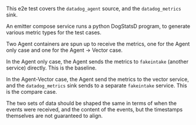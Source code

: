 This e2e test covers the `datadog_agent` source, and the
`datadog_metrics` sink.

An emitter compose service runs a python DogStatsD program,
to generate various metric types for the test cases.

Two Agent containers are spun up to receive the metrics, one
for the Agent only case and one for the Agent -> Vector case.

In the Agent only case, the Agent sends the metrics to `fakeintake`
(another service) directly. This is the baseline.

In the Agent-Vector case, the Agent send the metrics to the vector
service, and the `datadog_metrics` sink sends to a separate
`fakeintake` service. This is the compare case.

The two sets of data should be shaped the same in terms of when
the events were received, and the content of the events, but the
timestamps themselves are not guaranteed to align.
